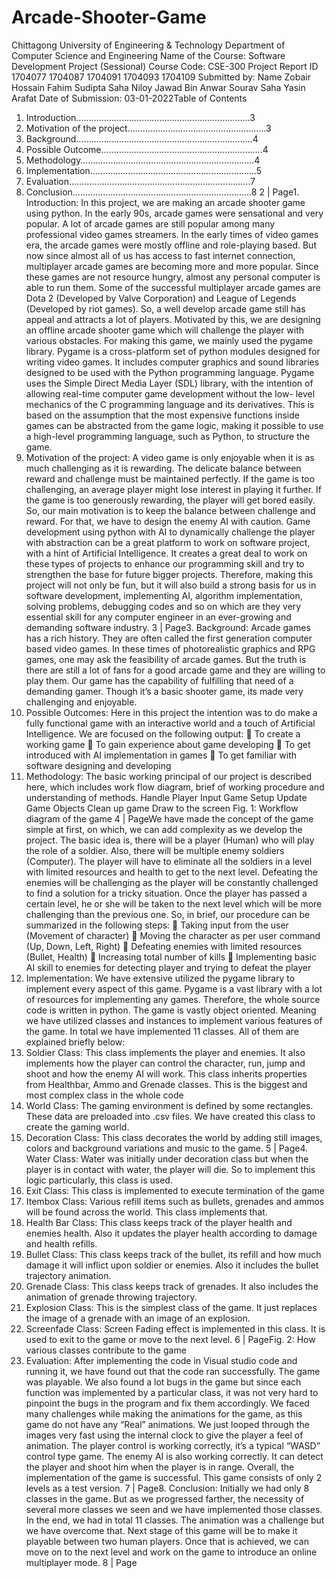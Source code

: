 # Arcade-Shooter-Game
Chittagong University of Engineering & Technology
Department of Computer Science and Engineering
Name of the Course: Software Development Project (Sessional)
Course Code: CSE-300
Project Report
ID
1704077
1704087
1704091
1704093
1704109
Submitted by:
Name
Zobair Hossain Fahim
Sudipta Saha Niloy
Jawad Bin Anwar
Sourav Saha
Yasin Arafat
Date of Submission: 03-01-2022Table of Contents
1. Introduction……………………………………………………………3
2. Motivation of the project……………………………………………....3
3. Background…………………………………………………………….4
4. Possible Outcome……………………………………..………………..4
5. Methodology………………………………………..………………….4
6. Implementation………………………………………………………...5
7. Evaluation……………………………………………………………...7
8. Conclusion……………………………………………………………..8
2 | Page1. Introduction:
In this project, we are making an arcade shooter game using python. In the early 90s,
arcade games were sensational and very popular. A lot of arcade games are still popular among
many professional video games streamers. In the early times of video games era, the arcade
games were mostly offline and role-playing based. But now since almost all of us has access
to fast internet connection, multiplayer arcade games are becoming more and more popular.
Since these games are not resource hungry, almost any personal computer is able to run them.
Some of the successful multiplayer arcade games are Dota 2 (Developed by Valve Corporation)
and League of Legends (Developed by riot games). So, a well develop arcade game still has
appeal and attracts a lot of players. Motivated by this, we are designing an offline arcade
shooter game which will challenge the player with various obstacles. For making this game,
we mainly used the pygame library. Pygame is a cross-platform set of python modules designed
for writing video games. It includes computer graphics and sound libraries designed to be used
with the Python programming language. Pygame uses the Simple Direct Media Layer (SDL)
library, with the intention of allowing real-time computer game development without the low-
level mechanics of the C programming language and its derivatives. This is based on the
assumption that the most expensive functions inside games can be abstracted from the game
logic, making it possible to use a high-level programming language, such as Python, to
structure the game.
2. Motivation of the project:
A video game is only enjoyable when it is as much challenging as it is rewarding. The
delicate balance between reward and challenge must be maintained perfectly. If the game is
too challenging, an average player might lose interest in playing it further. If the game is too
generously rewarding, the player will get bored easily. So, our main motivation is to keep the
balance between challenge and reward. For that, we have to design the enemy AI with caution.
Game development using python with AI to dynamically challenge the player with abstraction
can be a great platform to work on software project, with a hint of Artificial Intelligence. It
creates a great deal to work on these types of projects to enhance our programming skill and
try to strengthen the base for future bigger projects. Therefore, making this project will not
only be fun, but it will also build a strong basis for us in software development, implementing
AI, algorithm implementation, solving problems, debugging codes and so on which are they
very essential skill for any computer engineer in an ever-growing and demanding software
industry.
3 | Page3. Background:
Arcade games has a rich history. They are often called the first generation computer
based video games. In these times of photorealistic graphics and RPG games, one may ask the
feasibility of arcade games. But the truth is there are still a lot of fans for a good arcade game
and they are willing to play them. Our game has the capability of fulfilling that need of a
demanding gamer. Though it’s a basic shooter game, its made very challenging and enjoyable.
4. Possible Outcomes:
Here in this project the intention was to do make a fully functional game with an
interactive world and a touch of Artificial Intelligence. We are focused on the following output:
 To create a working game
 To gain experience about game developing
 To get introduced with AI implementation in games
 To get familiar with software designing and developing
5. Methodology:
The basic working principal of our project is described here, which includes work flow
diagram, brief of working procedure and understanding of methods.
Handle Player Input
Game Setup
Update Game Objects
Clean up game
Draw to the screen
Fig. 1: Workflow diagram of the game
4 | PageWe have made the concept of the game simple at first, on which, we can add complexity
as we develop the project. The basic idea is, there will be a player (Human) who will play the
role of a soldier. Also, there will be multiple enemy soldiers (Computer). The player will have
to eliminate all the soldiers in a level with limited resources and health to get to the next level.
Defeating the enemies will be challenging as the player will be constantly challenged to find a
solution for a tricky situation. Once the player has passed a certain level, he or she will be taken
to the next level which will be more challenging than the previous one. So, in brief, our
procedure can be summarized in the following steps:
 Taking input from the user (Movement of character)
 Moving the character as per user command (Up, Down, Left, Right)
 Defeating enemies with limited resources (Bullet, Health)
 Increasing total number of kills
 Implementing basic AI skill to enemies for detecting player and trying to defeat
the player
6. Implementation:
We have extensive utilized the pygame library to implement every aspect of this game.
Pygame is a vast library with a lot of resources for implementing any games. Therefore, the
whole source code is written in python. The game is vastly object oriented. Meaning we have
utilized classes and instances to implement various features of the game. In total we have
implemented 11 classes. All of them are explained briefly below:
1. Soldier Class:
This class implements the player and enemies. It also implements how the player can
control the character, run, jump and shoot and how the enemy AI will work. This class
inherits properties from Healthbar, Ammo and Grenade classes. This is the biggest and
most complex class in the whole code
2. World Class:
The gaming environment is defined by some rectangles. These data are preloaded into
.csv files. We have created this class to create the gaming world.
3. Decoration Class:
This class decorates the world by adding still images, colors and background variations
and music to the game.
5 | Page4. Water Class:
Water was initially under decoration class but when the player is in contact with water,
the player will die. So to implement this logic particularly, this class is used.
5. Exit Class:
This class is implemented to execute termination of the game
6. Itembox Class:
Various refill items such as bullets, grenades and ammos will be found across the world.
This class implements that.
7. Health Bar Class:
This class keeps track of the player health and enemies health. Also it updates the player
health according to damage and health refills.
8. Bullet Class:
This class keeps track of the bullet, its refill and how much damage it will inflict upon
soldier or enemies. Also it includes the bullet trajectory animation.
9. Grenade Class:
This class keeps track of grenades. It also includes the animation of grenade throwing
trajectory.
10. Explosion Class:
This is the simplest class of the game. It just replaces the image of a grenade with an
image of an explosion.
11. Screenfade Class:
Screen Fading effect is implemented in this class. It is used to exit to the game or move
to the next level.
6 | PageFig. 2: How various classes contribute to the game
7. Evaluation:
After implementing the code in Visual studio code and running it, we have found out
that the code ran successfully. The game was playable. We also found a lot bugs in the game
but since each function was implemented by a particular class, it was not very hard to pinpoint
the bugs in the program and fix them accordingly. We faced many challenges while making
the animations for the game, as this game do not have any “Real” animations. We just looped
through the images very fast using the internal clock to give the player a feel of animation. The
player control is working correctly, it’s a typical “WASD” control type game. The enemy AI
is also working correctly. It can detect the player and shoot him when the player is in range.
Overall, the implementation of the game is successful. This game consists of only 2 levels as a
test version.
7 | Page8. Conclusion:
Initially we had only 8 classes in the game. But as we progressed farther, the necessity
of several more classes we seen and we have implemented those classes. In the end, we had in
total 11 classes. The animation was a challenge but we have overcome that. Next stage of this
game will be to make it playable between two human players. Once that is achieved, we can
move on to the next level and work on the game to introduce an online multiplayer mode.
8 | Page
